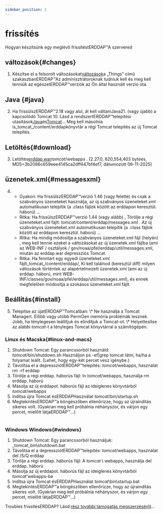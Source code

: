 ```yaml
---
sidebar_position: 2
---
```

# frissítés
Hogyan készítsünk egy meglévő frissítéstERDDAP™A szervered

## változások{#changes} 
1. Készítse el a felsorolt változásokat[változások](/changes)a „Things” című szakaszbanERDDAP™Az adminisztrátoroknak tudniuk kell és meg kell tenniük az egészetERDDAP™verziók az Ön által használt verzió óta.
     
## Java {#java} 
2. Ha frissülszERDDAP™2.18 vagy alul, át kell váltaniJava21. (vagy újabb) a kapcsolódó Tomcat 10. Lásd a rendszertERDDAP™telepítési utasítások[Java](/docs/server-admin/deploy-install#java)és[Tomcat](/docs/server-admin/deploy-install#tomcat)... Meg kell másolnia is_tomcat_/content/erddapkönyvtár a régi Tomcat telepítés az új Tomcat telepítés.

## Letöltés{#download} 
3. Letöltés[erddap.war](https://github.com/ERDDAP/erddap/releases/download/v2.27.0/erddap.war)_tomcat_/webapps .
     (2.27.0, 620,554,403 bytees, MD5=3b2086c659eee4145ca2dff447bf4ef7, dátumozott 06-11-2025) 
     
## üzenetek.xml{#messagesxml} 
4. 
    * Gyakori: Ha frissülszERDDAP™verzió 1.46 (vagy felette) és csak a szabványos üzeneteket használja, az új szabványos üzeneteket.xml automatikusan telepítik (a .class fájlok között az erddapon keresztül. háború) ...
         
    * Ritka: Ha frissülszERDDAP™verzió 1.44 (vagy alább) ,
Törölje a régi üzeneteket.xml fájlt:
        _tomcat_/content/erddap/messages.xml .
Az új szabványos üzeneteket.xml automatikusan telepítik (a .class fájlok között az erddapon keresztül. háború) ...
         
    * Ritka: Ha mindig módosítja a szabványos üzeneteket.xml fájl (helyén) ,
meg kell tennie ezeket a változásokat az új üzenetek.xml fájlba (ami az
WEB-INF / osztályok / gov/noaa/pfel/erddap/util/messages.xml, miután az erddap.war depressziós Tomcat.
         
    * Ritka: Ha fenntart egy egyedi üzeneteket.xml fájlt_tomcat_/content/erddap/,
Ki kell találnod (keresztül diff) milyen változások történtek az alapértelmezett üzenetek.xml (ami az új erddap. háború, mint
WEB-INF/classes/gov/noaa/pfel/erddap/util/messages.xml), és ennek megfelelően módosítja a szokásos üzeneteket.xml fájlt.
         
## Beállítás{#install} 
5. Telepítse az újatERDDAP™Tomcatban:
\\* Ne használja a Tomcat Managert. Előbb vagy utóbb PermGen memória problémák lesznek. Jobb, ha ténylegesen leállítjuk és elindítjuk a Tomcat-ot.
\\* Helyettesítse az alábbi _tomcat_-t a tényleges Tomcat könyvtárral a számítógépén.
     
### Linux és Macska{#linux-and-macs} 
1. Shutdown Tomcat: Egy parancssorból használd: _tomcat_/bin/shutdown.sh
Használjon ps -ef|grep tomcat látni, ha/ha a folyamat leállt. (Lehet, hogy egy-két percet vesz igénybe.) 
2. Távolítsa el a depressziótERDDAP™telepítés: _tomcat_/webapps, használat
rm -rf erddap
3. Törölje a régi erddap. háborús fájl: In _tomcat_/webapps, használja rm erddap. háború
4. Másolja az új erddapot. háborús fájl az ideiglenes könyvtárból _tomcat_/webapps
5. Indítsa újra Tomcat ésERDDAPHasználat _tomcat_/bin/startup.sh
6. MegtekintésERDDAP™a böngészőben ellenőrizze, hogy az újraindítás sikeres volt.
     (Gyakran meg kell próbálnia néhányszor, és várjon egy percet, mielőtt látjaERDDAP™...)   
             
### Windows Windows{#windows} 
1. Shutdown Tomcat: Egy parancssorból használjuk: _tomcat_bin\\shutdown.bat
2. Távolítsa el a depressziótERDDAP™telepítés: _tomcat_/webapps, használat
del /S/Q erddap
3. Törölje a régi erddap. háborús fájl: A _tomcat_ \\ webapps, használja del erddap. háború
4. Másolja az új erddapot. háborús fájl az ideiglenes könyvtárból _tomcat_\'webapps-be
5. Indítsa újra Tomcat ésERDDAPHasználat _tomcat_\bin\\startup.bat
6. MegtekintésERDDAP™a böngészőben ellenőrizze, hogy az újraindítás sikeres volt.
     (Gyakran meg kell próbálnia néhányszor, és várjon egy percet, mielőtt látjaERDDAP™...) 

Troubles frissítésERDDAP? Lásd:[rész további támogatás megszerzéséről](/docs/intro#support)...
